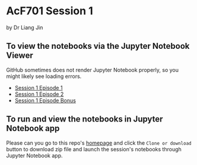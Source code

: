 # AcF701 Session 1
by Dr Liang Jin

## To view the notebooks via the Jupyter Notebook Viewer
GitHub sometimes does not render Jupyter Notebook properly, so you might likely see loading errors.
- [Session 1 Episode 1](https://nbviewer.jupyter.org/github/drliangjin/the-little-python-book/blob/master/AcF701/Session_1/Episode_1/s1_e1.ipynb)
- [Session 1 Episode 2](https://nbviewer.jupyter.org/github/drliangjin/the-little-python-book/blob/master/AcF701/Session_1/Episode_1/s1_e2.ipynb)
- [Session 1 Episode Bonus](https://nbviewer.jupyter.org/github/drliangjin/the-little-python-book/blob/master/AcF701/Session_1/Episode_1/s1_bonus.ipynb)

## To run and view the notebooks in Jupyter Notebook app
Please can you go to this repo's [homepage](https://github.com/drliangjin/the-little-python-book) and click the `Clone or download` button to download zip file and launch the session's notebooks through Jupyter Notebook app.


